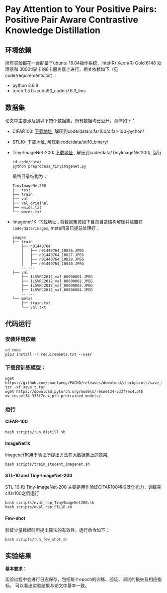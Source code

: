 # Pay Attention to Your Positive Pairs: Positive Pair Aware Contrastive Knowledge Distillation

## 环境依赖
所有实验都在一台配备了ubuntu 18.04操作系统、Intel(R) Xeon(R) Gold 6148 处理器和  3090ti显卡的8卡服务器上进行，相关依赖如下（见code/requirements.txt）：
- python 3.6.9
- torch 1.5.0+cuda90_cudnn7.6.3_lms

## 数据集

论文中主要涉及到以下四个数据集，所有数据均已公开，具体如下：
- CIFAR100: [下载地址](https://www.cs.toronto.edu/~kriz/cifar-10-python.tar.gz), 解压到code/data/cifar100/cifar-100-python/
- STL10: [下载地址](http://ai.stanford.edu/~acoates/stl10/stl10_binary.tar.gz), 解压到code/data/stl10_binary/ 
- Tiny-ImageNet-200: [下载地址](http://cs231n.stanford.edu/tiny-imagenet-200.zip) , 解压到code/data/TinyImageNet200/, 运行   
    ```
    cd code/data/ 
    python preprocess_tinyimagenet.py
    ```

    最终目录结构为：
    ```
    TinyImageNet200
    ├── test
    ├── train
    ├── val
    ├── val_original
    ├── wnids.txt
    └── words.txt
    ```
- Imagenet1K: [下载地址](https://www.image-net.org/download.php) , 将数据集按如下目录目录结构解压并放置在 `code/data/images`, meta目录已提前处理好：
    ```
    images
    ├── train
        ├── n01440764
        │   ├── n01440764_10026.JPEG
        │   ├── n01440764_10027.JPEG
        │   ├── n01440764_10029.JPEG
        │   ├── n01440764_10040.JPEG
        ······
    ├── val
        ├── ILSVRC2012_val_00000001.JPEG
        ├── ILSVRC2012_val_00000002.JPEG
        ├── ILSVRC2012_val_00000003.JPEG
        ├── ILSVRC2012_val_00000004.JPEG
        ······
    └── metas
        ├── train.txt
        └── val.txt
    ```
## 代码运行

### 安装环境依赖

```
cd code
pip3 install -r requirements.txt --user
```

### 下载预训练模型：
```
wget https://github.com/smuelpeng/PACKD/releases/download/checkpoints/save_t.tar 
tar -xf save_t.tar
wget https://download.pytorch.org/models/resnet34-333f7ec4.pth
mv resnet34-333f7ec4.pth pretrained_models/
```

### 运行

#### CIFAR-100
```shell
bash scripts/run_distill.sh
```
#### ImageNet1k
Imagenet1K用于验证所提出方法在大数据集上的效果,

```shell
bash scripts/train_student_imagenet.sh
```
#### STL-10 and Tiny-ImageNet-200
STL-10 和 Tiny-ImageNet-200 主要是用作验证CIFAR100特征泛化能力，训练完cifar100之后运行
```shell
bash scripts/eval_rep_TinyImageNet200.sh
bash scripts/eval_rep_STL10.sh
```
#### Few-shot 
验证少量数据时所提出算法的有效性，运行命令如下：
```shell
bash scripts/run_few_shot.sh
```

## 实验结果
**基本要求：** 

实验过程中会进行日志保存，包括每个epoch的训练、验证、测试的损失及相应指标。
可以看出实验结果与论文中基本一致。
